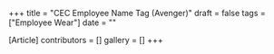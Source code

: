 +++
title = "CEC Employee Name Tag (Avenger)"
draft = false
tags = ["Employee Wear"]
date = ""

[Article]
contributors = []
gallery = []
+++